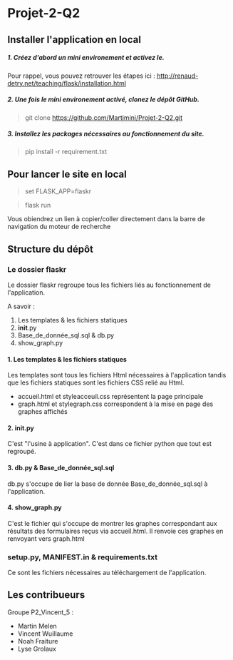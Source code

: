 # Projet-2-Q2

## Installer l'application en local
##### 1. Créez d'abord un mini environement et activez le. 

Pour rappel, vous pouvez retrouver les étapes ici : http://renaud-detry.net/teaching/flask/installation.html

##### 2. Une fois le mini environement activé, clonez le dépôt GitHub.

>git clone https://github.com/Martimini/Projet-2-Q2.git

##### 3. Installez les packages nécessaires au fonctionnement du site. 

>pip install -r requirement.txt



## Pour lancer le site en local

>set FLASK_APP=flaskr

>flask run 

Vous obiendrez un lien à copier/coller directement dans la barre de navigation du moteur de recherche

## Structure du dépôt

### Le dossier flaskr

Le dossier flaskr regroupe tous les fichiers liés au fonctionnement de l'application. 

A savoir :
1. Les templates & les fichiers statiques
2. __init__.py
3. Base_de_donnée_sql.sql & db.py
4. show_graph.py

#### 1. Les templates & les fichiers statiques

Les templates sont tous les fichiers Html nécessaires à l'application tandis que les fichiers statiques sont les fichiers CSS relié au Html.

- accueil.html et styleacceuil.css représentent la page principale
- graph.html et stylegraph.css correspondent à la mise en page des graphes affichés 

#### 2. __init__.py

C'est "l'usine à application". C'est dans ce fichier python que tout est regroupé.

#### 3. db.py & Base_de_donnée_sql.sql

db.py s'occupe de lier la base de donnée Base_de_donnée_sql.sql à l'application.

#### 4. show_graph.py 

C'est le fichier qui s'occupe de montrer les graphes correspondant aux résultats des formulaires reçus via accueil.html. Il renvoie ces graphes en renvoyant vers graph.html

### setup.py, MANIFEST.in & requirements.txt

Ce sont les fichiers nécessaires au téléchargement de l'application.

## Les contribueurs
Groupe P2_Vincent_5 :
- Martin Melen
- Vincent Wuillaume
- Noah Fraiture
- Lyse Grolaux
